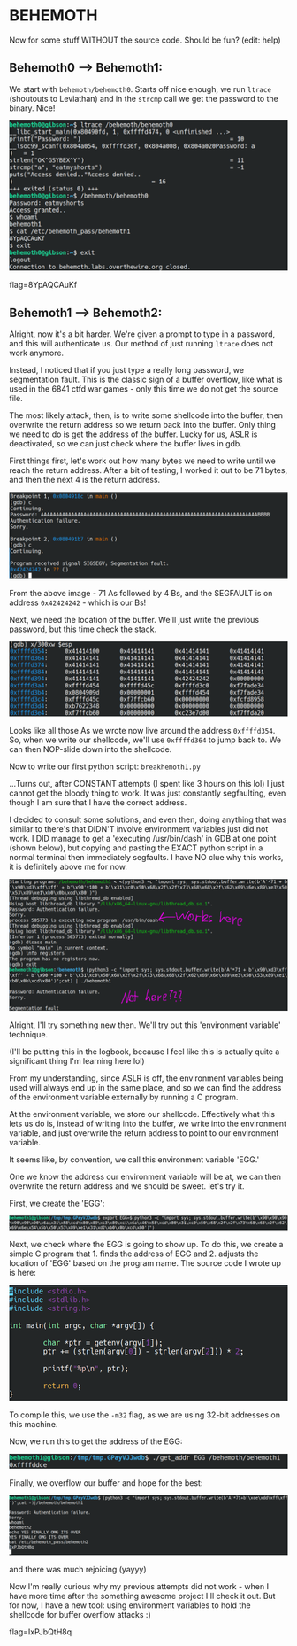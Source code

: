 # BEHEMOTH

Now for some stuff WITHOUT the source code. Should be fun? (edit: help)

## Behemoth0 --> Behemoth1:

We start with `behemoth/behemoth0`. Starts off nice enough, we run `ltrace` (shoutouts to Leviathan) and in the `strcmp` call we get the password to the binary. Nice!

![alt text](image0.png)

flag=8YpAQCAuKf


## Behemoth1 --> Behemoth2:

Alright, now it's a bit harder. We're given a prompt to type in a password, and this will authenticate us. Our method of just running `ltrace` does not work anymore.

Instead, I noticed that if you just type a really long password, we segmentation fault. This is the classic sign of a buffer overflow, like what is used in the 6841 ctfd war games - only this time we do not get the source file. 

The most likely attack, then, is to write some shellcode into the buffer, then overwrite the return address so we return back into the buffer. Only thing we need to do is get the address of the buffer. Lucky for us, ASLR is deactivated, so we can just check where the buffer lives in gdb.

First things first, let's work out how many bytes we need to write until we reach the return address. After a bit of testing, I worked it out to be 71 bytes, and then the next 4 is the return address.

![alt text](image2.png)

From the above image - 71 As followed by 4 Bs, and the SEGFAULT is on address `0x42424242` - which is our Bs!

Next, we need the location of the buffer. We'll just write the previous password, but this time check the stack.

![alt text](image1.png)

Looks like all those As we wrote now live around the address `0xffffd354`. So, when we write our shellcode, we'll use `0xffffd364` to jump back to. We can then NOP-slide down into the shellcode.

Now to write our first python script: `breakhemoth1.py`

...Turns out, after CONSTANT attempts (I spent like 3 hours on this lol) I just cannot get the bloody thing to work. It was just constantly segfaulting, even though I am sure that I have the correct address.

I decided to consult some solutions, and even then, doing anything that was similar to there's that DIDN'T involve environment variables just did not work. I DID manage to get a 'executing /usr/bin/dash' in GDB at one point (shown below), but copying and pasting the EXACT python script in a normal terminal then immediately segfaults. I have NO clue why this works, it is definitely above me for now.


![alt text](image3.png)

Alright, I'll try something new then. We'll try out this 'environment variable' technique.

(I'll be putting this in the logbook, because I feel like this is actually quite a significant thing I'm learning here lol)

From my understanding, since ASLR is off, the environment variables being used will always end up in the same place, and so we can find the address of the environment variable externally by running a C program.

At the environment variable, we store our shellcode. Effectively what this lets us do is, instead of writing into the buffer, we write into the environment variable, and just overwrite the return address to point to our environment variable.

It seems like, by convention, we call this environment variable 'EGG.'

One we know the address our environment variable will be at, we can then overwrite the return address and we should be sweet. let's try it.

First, we create the 'EGG':

![alt text](image4.png)

Next, we check where the EGG is going to show up. To do this, we create a simple C program that 1. finds the address of EGG and 2. adjusts the location of 'EGG' based on the program name. The source code I wrote up is here:

![alt text](image5.png)

To compile this, we use the `-m32` flag, as we are using 32-bit addresses on this machine.

Now, we run this to get the address of the EGG:

![alt text](image6.png)

Finally, we overflow our buffer and hope for the best:

![alt text](image7.png)

and there was much rejoicing (yayyy)

Now I'm really curious why my previous attempts did not work - when I have more time after the something awesome project I'll check it out. But for now, I have a new tool: using environment variables to hold the shellcode for buffer overflow attacks :)

flag=IxPJbQtH8q
